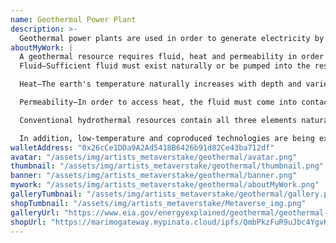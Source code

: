 ```yaml
---
name: Geothermal Power Plant
description: >-
  Geothermal power plants are used in order to generate electricity by the use of geothermal energy (the Earth's internal thermal energy). They essentially work the same as a coal or nuclear power plant, the main difference being the heat source. With geothermal, the Earth's heat replaces the boiler of a coal plant or the reactor of a nuclear plant.
aboutMyWork: |
  A geothermal resource requires fluid, heat and permeability in order to generate electricity:
  Fluid—Sufficient fluid must exist naturally or be pumped into the reservoir.

  Heat—The earth's temperature naturally increases with depth and varies based on geographic location.

  Permeability—In order to access heat, the fluid must come into contact with the heated rock, either via natural fractures or through stimulating the rock.

  Conventional hydrothermal resources contain all three elements naturally. Increasingly, however, geothermal systems where subsurface fluid and permeability are lacking are being engineered or enhanced to access the earth's heat by adding fluid to these hot subsurface resources. Known as enhanced geothermal systems (EGS), this technology could be a game-changer in the geothermal sector, tapping 100+ gigawatts of geothermal energy, roughly ten percent of domestic energy demand.

  In addition, low-temperature and coproduced technologies are being explored for near-term power solutions.
walletAddress: "0x26cCe1DDa9A2Ad5418B6426b91d82Ce43ba712df"
avatar: "/assets/img/artists_metaverstake/geothermal/avatar.png"
thumbnail: "/assets/img/artists_metaverstake/geothermal/thumbnail.png"
banner: "/assets/img/artists_metaverstake/geothermal/banner.png"
mywork: "/assets/img/artists_metaverstake/geothermal/aboutMyWork.png"
galleryTumbnail: "/assets/img/artists_metaverstake/geothermal/gallery.png"
shopTumbnail: "/assets/img/artists_metaverstake/Metaverse_img.png"
galleryUrl: "https://www.eia.gov/energyexplained/geothermal/geothermal-power-plants.php"
shopUrl: "https://marimogateway.mypinata.cloud/ipfs/QmbPkzFuR9uJbc4YgvK6iubCkc1UYFyZrKkpvzB1eCh7tP/"
---
```

